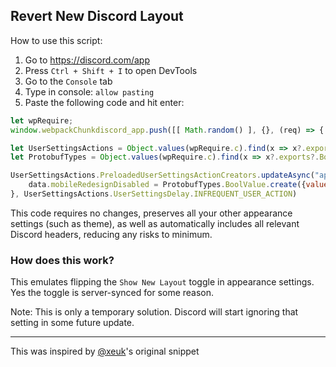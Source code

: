 ## Revert New Discord Layout

How to use this script:
1. Go to https://discord.com/app
2. Press `Ctrl + Shift + I` to open DevTools
3. Go to the `Console` tab
4. Type in console: `allow pasting`
5. Paste the following code and hit enter:

```js
let wpRequire;
window.webpackChunkdiscord_app.push([[ Math.random() ], {}, (req) => { wpRequire = req; }]);

let UserSettingsActions = Object.values(wpRequire.c).find(x => x?.exports?.PreloadedUserSettingsActionCreators).exports;
let ProtobufTypes = Object.values(wpRequire.c).find(x => x?.exports?.BoolValue).exports;

UserSettingsActions.PreloadedUserSettingsActionCreators.updateAsync("appearance", data => {
    data.mobileRedesignDisabled = ProtobufTypes.BoolValue.create({value: true})
}, UserSettingsActions.UserSettingsDelay.INFREQUENT_USER_ACTION)
```

This code requires no changes, preserves all your other appearance settings (such as theme), as well as automatically includes all relevant Discord headers, reducing any risks to minimum.

### How does this work?
This emulates flipping the `Show New Layout` toggle in appearance settings. Yes the toggle is server-synced for some reason.

Note: This is only a temporary solution. Discord will start ignoring that setting in some future update.
___
This was inspired by [@xeuk](https://gist.github.com/Xeukxz/a1b55f38f5ede22e757b3894430066db/c387c85e729e62b37b36d8eb0ea1d5b3dde0b1a8)'s original snippet
